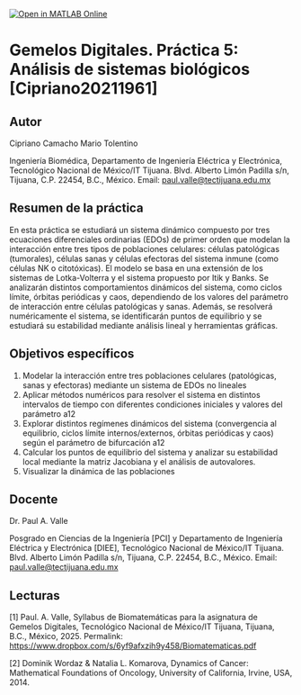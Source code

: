 [![Open in MATLAB Online](https://www.mathworks.com/images/responsive/global/open-in-matlab-online.svg)](https://matlab.mathworks.com/open/github/v1?repo=DrPaulValle/Gemelos-Digitales-Leyes-de-crecimiento-exponencial-Valle05211261-)

# Gemelos Digitales. Práctica 5: Análisis de sistemas biológicos [Cipriano20211961]

## Autor

Cipriano Camacho Mario Tolentino

Ingeniería Biomédica, Departamento de Ingeniería Eléctrica y Electrónica, Tecnológico Nacional de México/IT Tijuana. Blvd. Alberto Limón Padilla s/n, Tijuana, C.P. 22454, B.C., México. Email: paul.valle@tectijuana.edu.mx

## Resumen de la práctica

En esta práctica se estudiará un sistema dinámico compuesto por tres ecuaciones diferenciales ordinarias (EDOs) de primer orden que modelan la interacción entre tres tipos de poblaciones celulares: células patológicas (tumorales), células sanas y células efectoras del sistema inmune (como células NK o citotóxicas). El modelo se basa en una extensión de los sistemas de Lotka-Volterra y el sistema propuesto por Itik y Banks. Se analizarán distintos comportamientos dinámicos del sistema, como ciclos límite, órbitas periódicas y caos, dependiendo de los valores del parámetro de interacción entre células patológicas y sanas. Además, se resolverá numéricamente el sistema, se identificarán puntos de equilibrio y se estudiará su estabilidad mediante análisis lineal y herramientas gráficas.

## Objetivos específicos

1. Modelar la interacción entre tres poblaciones celulares (patológicas, sanas y efectoras) mediante un sistema de EDOs no lineales
2. Aplicar métodos numéricos para resolver el sistema en distintos intervalos de tiempo con diferentes condiciones iniciales y valores del parámetro a12
3. Explorar distintos regímenes dinámicos del sistema (convergencia al equilibrio, ciclos límite internos/externos, órbitas periódicas y caos) según el parámetro de bifurcación a12
4. Calcular los puntos de equilibrio del sistema y analizar su estabilidad local mediante la matriz Jacobiana y el análisis de autovalores.
5. Visualizar la dinámica de las poblaciones

## Docente

Dr. Paul A. Valle

Posgrado en Ciencias de la Ingeniería [PCI] y Departamento de Ingeniería Eléctrica y Electrónica [DIEE], Tecnológico Nacional de México/IT Tijuana. Blvd. Alberto Limón Padilla s/n, Tijuana, C.P. 22454, B.C., México. Email: paul.valle@tectijuana.edu.mx

## Lecturas

[1] Paul. A. Valle, Syllabus de Biomatemáticas para la asignatura de Gemelos Digitales, Tecnológico Nacional de México/IT Tijuana, Tijuana, B.C., México, 2025. Permalink: https://www.dropbox.com/s/6yf9afxzih9y458/Biomatematicas.pdf

[2] Dominik Wordaz & Natalia L. Komarova, Dynamics of Cancer: Mathematical Foundations of Oncology, University of California, Irvine, USA, 2014.
